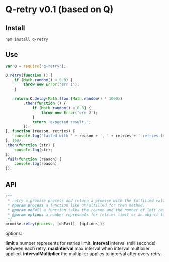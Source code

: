 ﻿# Q-retry v0.1 (based on Q)

## Install

```
npm install q-retry
```

## Use

```javascript
var Q = require('q-retry');

Q.retry(function () {
    if (Math.random() < 0.8) {
        throw new Error('err 1');
    }

    return Q.delay(Math.floor(Math.random() * 1000))
        .then(function () {
            if (Math.random() < 0.8) {
                throw new Error('err 2');
            }
            return 'expected result.';
        });
}, function (reason, retries) {
    console.log('failed with ' + reason + ', ' + retries + ' retries left.');
}, 100)
.then(function (str) {
    console.log(str);
})
.fail(function (reason) {
    console.log(reason);
});
```

## API

```javascript
/**
 * retry a promise process and return a promise with the fulfilled value.
 * @param process a function like onFulfilled for then method.
 * @param onFail a function takes the reason and the number of left retries as parameters.
 * @param options a number represents for retries limit or an object for more options.
 */
promise.retry(process, [onFail], [options]);
```

options:

**limit** a number represents for retries limit.
**interval** interval (milliseconds) between each retry.
**maxInterval** max interval when interval multiplier applied.
**intervalMultiplier** the multiplier applies to interval after every retry.